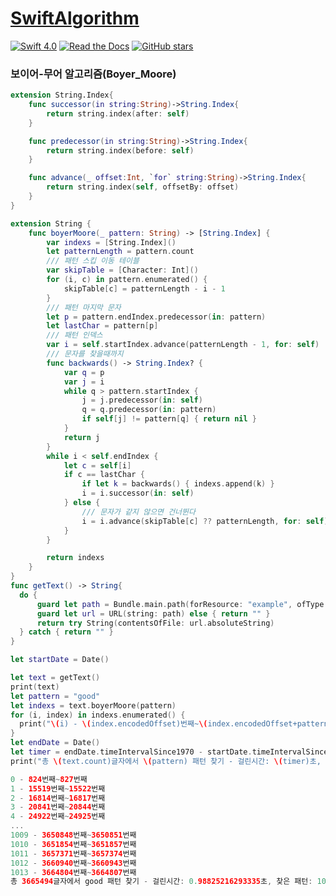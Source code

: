 # [SwiftAlgorithm](https://github.com/pikachu987/SwiftAlgorithm "SwiftAlgorithm")

[![Swift 4.0](https://img.shields.io/badge/Swift-4.0-orange.svg?style=flat)](https://developer.apple.com/swift/)
[![Read the Docs](https://img.shields.io/readthedocs/pip.svg)](https://github.com/pikachu987/SwiftAlgorithm)
[![GitHub stars](https://img.shields.io/github/stars/badges/shields.svg?style=social&label=Stars)](https://github.com/pikachu987/SwiftAlgorithm/stargazers)

### 보이어-무어 알고리즘(Boyer_Moore)

```swift
extension String.Index{
    func successor(in string:String)->String.Index{
        return string.index(after: self)
    }

    func predecessor(in string:String)->String.Index{
        return string.index(before: self)
    }

    func advance(_ offset:Int, `for` string:String)->String.Index{
        return string.index(self, offsetBy: offset)
    }
}

extension String {
    func boyerMoore(_ pattern: String) -> [String.Index] {
        var indexs = [String.Index]()
        let patternLength = pattern.count
        /// 패턴 스킵 이동 테이블
        var skipTable = [Character: Int]()
        for (i, c) in pattern.enumerated() {
            skipTable[c] = patternLength - i - 1
        }
        /// 패턴 마지막 문자
        let p = pattern.endIndex.predecessor(in: pattern)
        let lastChar = pattern[p]
        /// 패턴 인덱스
        var i = self.startIndex.advance(patternLength - 1, for: self)
        /// 문자를 찾을때까지
        func backwards() -> String.Index? {
            var q = p
            var j = i
            while q > pattern.startIndex {
                j = j.predecessor(in: self)
                q = q.predecessor(in: pattern)
                if self[j] != pattern[q] { return nil }
            }
            return j
        }
        while i < self.endIndex {
            let c = self[i]
            if c == lastChar {
                if let k = backwards() { indexs.append(k) }
                i = i.successor(in: self)
            } else {
                /// 문자가 같지 않으면 건너뛴다
                i = i.advance(skipTable[c] ?? patternLength, for: self)
            }
        }

        return indexs
    }
}
func getText() -> String{
  do {
      guard let path = Bundle.main.path(forResource: "example", ofType: "txt") else{ return "" }
      guard let url = URL(string: path) else { return "" }
      return try String(contentsOfFile: url.absoluteString)
  } catch { return "" }
}

let startDate = Date()

let text = getText()
print(text)
let pattern = "good"
let indexs = text.boyerMoore(pattern)
for (i, index) in indexs.enumerated() {
  print("\(i) - \(index.encodedOffset)번째~\(index.encodedOffset+pattern.count-1)번째")
}
let endDate = Date()
let timer = endDate.timeIntervalSince1970 - startDate.timeIntervalSince1970
print("총 \(text.count)글자에서 \(pattern) 패턴 찾기 - 걸린시간: \(timer)초, 찾은 패턴: \(indexs.count)")
```
```swift
0 - 824번째~827번째
1 - 15519번째~15522번째
2 - 16814번째~16817번째
3 - 20841번째~20844번째
4 - 24922번째~24925번째
...
1009 - 3650848번째~3650851번째
1010 - 3651854번째~3651857번째
1011 - 3657371번째~3657374번째
1012 - 3660940번째~3660943번째
1013 - 3664804번째~3664807번째
총 3665494글자에서 good 패턴 찾기 - 걸린시간: 0.98825216293335초, 찾은 패턴: 1014
```
